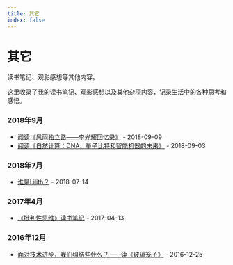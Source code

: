 ```yaml
---
title: 其它
index: false
---
```


# 其它

读书笔记、观影感想等其他内容。

这里收录了我的读书笔记、观影感想以及其他杂项内容，记录生活中的各种思考和感悟。

### 2018年9月

- [阅读《风雨独立路——李光耀回忆录》](./read-liguanyao1.md) - 2018-09-09
- [阅读《自然计算：DNA、量子比特和智能机器的未来》](./read-zrjs.md) - 2018-09-03

### 2018年7月

- [谁是Lilith？](./20180715-lilith.md) - 2018-07-14

### 2017年4月

- [《批判性思维》读书笔记](./20170414-pbxsw.md) - 2017-04-13

### 2016年12月

- [面对技术进步，我们纠结些什么？——读《玻璃笼子》](./20161225-bllz.md) - 2016-12-25

